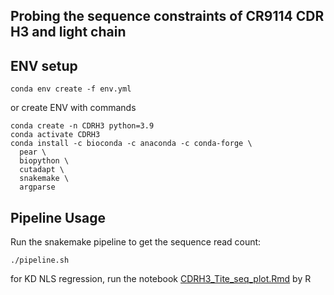 ## Probing the sequence constraints of CR9114 CDR H3 and light chain

## ENV setup
```
conda env create -f env.yml
```

or create ENV with commands

```
conda create -n CDRH3 python=3.9
conda activate CDRH3
conda install -c bioconda -c anaconda -c conda-forge \
  pear \
  biopython \
  cutadapt \
  snakemake \
  argparse
```

## Pipeline Usage

Run the snakemake pipeline to get the sequence read count:
```
./pipeline.sh
```

for KD NLS regression, run the notebook [CDRH3_Tite_seq_plot.Rmd](./code/CDRH3_Tite_seq_plot.Rmd) by R
